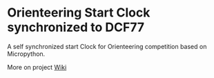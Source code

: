 # Orienteering Start Clock synchronized to DCF77

A self synchronized start Clock for Orienteering competition based on
Micropython.

More on project
[Wiki](https://github.com/Jolatomme/CO_Startclock/wiki/Welcome-to-the-CO_Startclock-wiki!)
